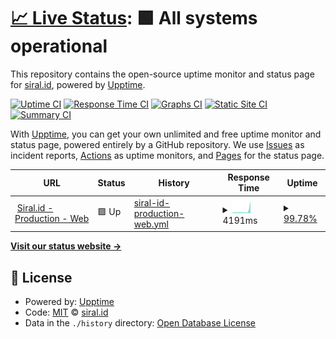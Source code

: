 # [📈 Live Status](https://status.siral.id): <!--live status--> **🟩 All systems operational**

This repository contains the open-source uptime monitor and status page for [siral.id](https://siral.id), powered by [Upptime](https://github.com/upptime/upptime).

[![Uptime CI](https://github.com/siral-id/upptime/workflows/Uptime%20CI/badge.svg)](https://github.com/siral-id/upptime/actions?query=workflow%3A%22Uptime+CI%22)
[![Response Time CI](https://github.com/siral-id/upptime/workflows/Response%20Time%20CI/badge.svg)](https://github.com/siral-id/upptime/actions?query=workflow%3A%22Response+Time+CI%22)
[![Graphs CI](https://github.com/siral-id/upptime/workflows/Graphs%20CI/badge.svg)](https://github.com/siral-id/upptime/actions?query=workflow%3A%22Graphs+CI%22)
[![Static Site CI](https://github.com/siral-id/upptime/workflows/Static%20Site%20CI/badge.svg)](https://github.com/siral-id/upptime/actions?query=workflow%3A%22Static+Site+CI%22)
[![Summary CI](https://github.com/siral-id/upptime/workflows/Summary%20CI/badge.svg)](https://github.com/siral-id/upptime/actions?query=workflow%3A%22Summary+CI%22)

With [Upptime](https://upptime.js.org), you can get your own unlimited and free uptime monitor and status page, powered entirely by a GitHub repository. We use [Issues](https://github.com/siral-id/upptime/issues) as incident reports, [Actions](https://github.com/siral-id/upptime/actions) as uptime monitors, and [Pages](https://status.siral.id) for the status page.

<!--start: status pages-->
<!-- This summary is generated by Upptime (https://github.com/upptime/upptime) -->
<!-- Do not edit this manually, your changes will be overwritten -->
<!-- prettier-ignore -->
| URL | Status | History | Response Time | Uptime |
| --- | ------ | ------- | ------------- | ------ |
| <img alt="" src="https://favicons.githubusercontent.com/siral.id" height="13"> [Siral.id - Production - Web](https://siral.id) | 🟩 Up | [siral-id-production-web.yml](https://github.com/siral-id/upptime/commits/HEAD/history/siral-id-production-web.yml) | <details><summary><img alt="Response time graph" src="./graphs/siral-id-production-web/response-time-week.png" height="20"> 4191ms</summary><br><a href="https://status.siral.id/history/siral-id-production-web"><img alt="Response time 2620" src="https://img.shields.io/endpoint?url=https%3A%2F%2Fraw.githubusercontent.com%2Fsiral-id%2Fupptime%2FHEAD%2Fapi%2Fsiral-id-production-web%2Fresponse-time.json"></a><br><a href="https://status.siral.id/history/siral-id-production-web"><img alt="24-hour response time 1511" src="https://img.shields.io/endpoint?url=https%3A%2F%2Fraw.githubusercontent.com%2Fsiral-id%2Fupptime%2FHEAD%2Fapi%2Fsiral-id-production-web%2Fresponse-time-day.json"></a><br><a href="https://status.siral.id/history/siral-id-production-web"><img alt="7-day response time 4191" src="https://img.shields.io/endpoint?url=https%3A%2F%2Fraw.githubusercontent.com%2Fsiral-id%2Fupptime%2FHEAD%2Fapi%2Fsiral-id-production-web%2Fresponse-time-week.json"></a><br><a href="https://status.siral.id/history/siral-id-production-web"><img alt="30-day response time 3020" src="https://img.shields.io/endpoint?url=https%3A%2F%2Fraw.githubusercontent.com%2Fsiral-id%2Fupptime%2FHEAD%2Fapi%2Fsiral-id-production-web%2Fresponse-time-month.json"></a><br><a href="https://status.siral.id/history/siral-id-production-web"><img alt="1-year response time 2620" src="https://img.shields.io/endpoint?url=https%3A%2F%2Fraw.githubusercontent.com%2Fsiral-id%2Fupptime%2FHEAD%2Fapi%2Fsiral-id-production-web%2Fresponse-time-year.json"></a></details> | <details><summary><a href="https://status.siral.id/history/siral-id-production-web">99.78%</a></summary><a href="https://status.siral.id/history/siral-id-production-web"><img alt="All-time uptime 93.60%" src="https://img.shields.io/endpoint?url=https%3A%2F%2Fraw.githubusercontent.com%2Fsiral-id%2Fupptime%2FHEAD%2Fapi%2Fsiral-id-production-web%2Fuptime.json"></a><br><a href="https://status.siral.id/history/siral-id-production-web"><img alt="24-hour uptime 100.00%" src="https://img.shields.io/endpoint?url=https%3A%2F%2Fraw.githubusercontent.com%2Fsiral-id%2Fupptime%2FHEAD%2Fapi%2Fsiral-id-production-web%2Fuptime-day.json"></a><br><a href="https://status.siral.id/history/siral-id-production-web"><img alt="7-day uptime 99.78%" src="https://img.shields.io/endpoint?url=https%3A%2F%2Fraw.githubusercontent.com%2Fsiral-id%2Fupptime%2FHEAD%2Fapi%2Fsiral-id-production-web%2Fuptime-week.json"></a><br><a href="https://status.siral.id/history/siral-id-production-web"><img alt="30-day uptime 91.58%" src="https://img.shields.io/endpoint?url=https%3A%2F%2Fraw.githubusercontent.com%2Fsiral-id%2Fupptime%2FHEAD%2Fapi%2Fsiral-id-production-web%2Fuptime-month.json"></a><br><a href="https://status.siral.id/history/siral-id-production-web"><img alt="1-year uptime 93.60%" src="https://img.shields.io/endpoint?url=https%3A%2F%2Fraw.githubusercontent.com%2Fsiral-id%2Fupptime%2FHEAD%2Fapi%2Fsiral-id-production-web%2Fuptime-year.json"></a></details>

<!--end: status pages-->

[**Visit our status website →**](https://status.siral.id)

## 📄 License

- Powered by: [Upptime](https://github.com/upptime/upptime)
- Code: [MIT](./LICENSE) © [siral.id](https://siral.id)
- Data in the `./history` directory: [Open Database License](https://opendatacommons.org/licenses/odbl/1-0/)
